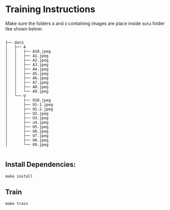 # Training Instructions

Make sure the folders `A` and `U` containing images are place inside `data` folder like shown below:

```

├── data
│   ├── A
│   │   ├── A10.jpeg
│   │   ├── A1.jpeg
│   │   ├── A2.jpeg
│   │   ├── A3.jpeg
│   │   ├── A4.jpeg
│   │   ├── A5.jpeg
│   │   ├── A6.jpeg
│   │   ├── A7.jpeg
│   │   ├── A8.jpeg
│   │   └── A9.jpeg
│   └── U
│       ├── U10.jpeg
│       ├── U1-1.jpeg
│       ├── U1-2.jpeg
│       ├── U2.jpeg
│       ├── U3.jpeg
│       ├── u4.jpeg
│       ├── U5.jpeg
│       ├── U6.jpeg
│       ├── U7.jpeg
│       ├── U8.jpeg
│       └── U9.jpeg


```

## Install Dependencies:

```python
make install
```

## Train

```python
make train
```
